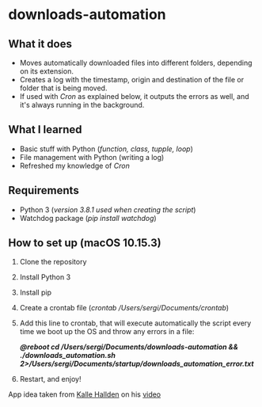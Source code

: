# downloads-automation

## What it does

- Moves automatically downloaded files into different folders, depending on its extension.
- Creates a log with the timestamp, origin and destination of the file or folder that is being moved.
- If used with _Cron_ as explained below, it outputs the errors as well, and it's always running in the background.

## What I learned

- Basic stuff with Python (_function, class, tupple, loop_)
- File management with Python (writing a log)
- Refreshed my knowledge of _Cron_

## Requirements

- Python 3 (_version 3.8.1 used when creating the script_)
- Watchdog package (_pip install watchdog_)

## How to set up (macOS 10.15.3)

1. Clone the repository
1. Install Python 3
1. Install pip
1. Create a crontab file (_crontab /Users/sergi/Documents/crontab_)
1. Add this line to crontab, that will execute automatically the script every time we boot up the OS and throw any errors in a file:

   **_@reboot cd /Users/sergi/Documents/downloads-automation && ./downloads_automation.sh 2>/Users/sergi/Documents/startup/downloads_automation_error.txt_**

1. Restart, and enjoy!

App idea taken from [Kalle Hallden](https://github.com/KalleHallden) on his [video](https://www.youtube.com/watch?v=A3PRB1Wc0UA)
